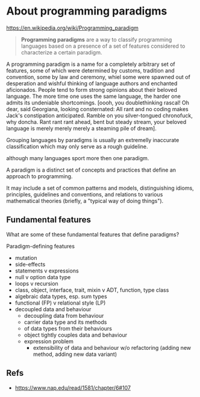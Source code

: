 # About programming paradigms

https://en.wikipedia.org/wiki/Programming_paradigm

>**Programming paradigms** are a way to classify programming languages based on a presence of a set of features considered to characterize a certain paradigm.

A programming paradigm is a name for a completely arbitrary set of features, some of which were determined by customs, tradition and convention, some by law and ceremony, whiel some were spawned out of desperation and wishful thinking of language authors and enchanted aficionados. People tend to form strong opinions about their beloved language. The more time one uses the same language, the harder one admits its undeniable shortcomings. [oooh, you doublethinking rascal! Oh dear, said Georgiana, looking consternated: All rant and no coding makes Jack's constipation anticipated. Ramble on you silver-tongued chronofuck, why doncha. Rant rant rant ahead, bent but steady stream, your beloved language is merely merely merely a steaming pile of dream].

Grouping languages by paradigms is usually an extremelly inaccurate classification which may only serve as a rough guideline.


although many languages sport more then one paradigm.

A paradigm is a distinct set of concepts and practices that define an approach to programming.

It may include a set of common patterns and models, distinguishing idioms, principles, guidelines and conventions, and relations to various mathematical theories (briefly, a "typical way of doing things").




## Fundamental features

What are some of these fundamental features that define paradigms?

Paradigm-defining features
- mutation
- side-effects
- statements v expressions
- null v option data type
- loops v recursion
- class, object, interface, trait, mixin v
  ADT, function, type class
- algebraic data types, esp. sum types
- functional (FP) v relational style (LP)
- decoupled data and behaviour
  - decoupling data from behaviour
  - carrier data type and its methods
  - of data types from their behaviours
  - object tightly couples data and behaviour
  - expression problem
    - extensibility of data and behaviour w/o refactoring
      (adding new method, adding new data variant)



## Refs

- https://www.nap.edu/read/1581/chapter/6#107
